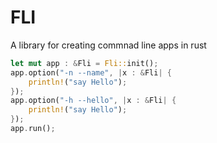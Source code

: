 # FLI

A library for creating commnad line apps in rust

```rust
let mut app : &Fli = Fli::init();
app.option("-n --name", |x : &Fli| {
    println!("say Hello");
});
app.option("-h --hello", |x : &Fli| {
    println!("say Hello");
});
app.run();
```